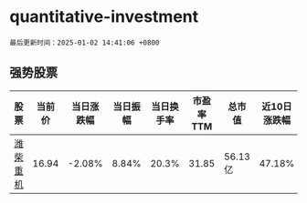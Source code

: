 # quantitative-investment

`最后更新时间：2025-01-02 14:41:06 +0800`

## 强势股票

|股票|当前价|当日涨跌幅|当日振幅|当日换手率|市盈率TTM|总市值|近10日涨跌幅|
|----|----|----|----|----|----|----|----|
|[潍柴重机](https://xueqiu.com/S/SZ000880)|16.94|-2.08%|8.84%|20.3%|31.85|56.13亿|47.18%|
